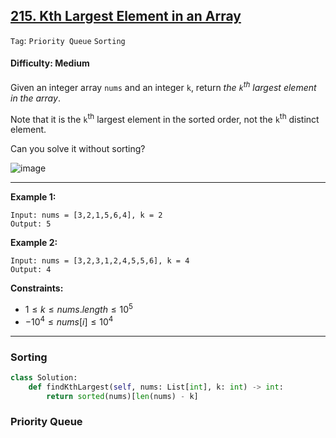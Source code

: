 ## [215. Kth Largest Element in an Array](https://leetcode.com/problems/kth-largest-element-in-an-array)

```Tag```: ```Priority Queue``` ```Sorting```

#### Difficulty: Medium

Given an integer array ```nums``` and an integer ```k```, return _the ```k```<sup>th</sup> largest element in the array_.

Note that it is the ```k```<sup>th</sup> largest element in the sorted order, not the ```k```<sup>th</sup> distinct element.

Can you solve it without sorting?

![image](https://github.com/quananhle/Python/assets/35042430/6122472b-cc6f-4033-bc1c-6dbf54054b93)

---

__Example 1:__
```
Input: nums = [3,2,1,5,6,4], k = 2
Output: 5
```

__Example 2:__
```
Input: nums = [3,2,3,1,2,4,5,5,6], k = 4
Output: 4
```

__Constraints:__

- $1 \le k \le nums.length \le 10^{5}$
- $-10^{4} \le nums[i] \le 10^{4}$

---

### Sorting

```Python
class Solution:
    def findKthLargest(self, nums: List[int], k: int) -> int:
        return sorted(nums)[len(nums) - k]
```

### Priority Queue

```Python

```
